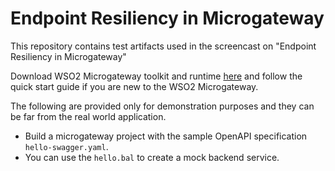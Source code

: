 # Endpoint Resiliency in Microgateway
This repository contains test artifacts used in the screencast on "Endpoint Resiliency in Microgateway"

Download WSO2 Microgateway toolkit and runtime [here](https://wso2.com/api-management/api-microgateway/) and follow the quick start guide if you are new to the WSO2 Microgateway.

The following are provided only for demonstration purposes and they can be far from the real world application. 
- Build a microgateway project with the sample OpenAPI specification `hello-swagger.yaml`.
- You can use the `hello.bal` to create a mock backend service. 

